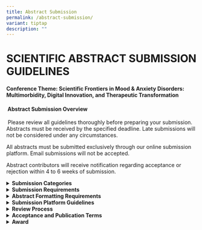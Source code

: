 ```yaml
---
title: Abstract Submission
permalink: /abstract-submission/
variant: tiptap
description: ""
---
```

<h1><strong>SCIENTIFIC ABSTRACT SUBMISSION GUIDELINES<br></strong></h1>
<h4><strong>Conference Theme</strong>: Scientific Frontiers in Mood &amp; Anxiety Disorders: Multimorbidity, Digital Innovation, and Therapeutic Transformation</h4>
<p></p>
<h4><strong>&nbsp;Abstract Submission Overview</strong></h4>
<p>&nbsp;Please review all guidelines thoroughly before preparing your submission.
Abstracts must be received by the specified deadline. Late submissions
will not be considered under any circumstances.&nbsp;</p>
<p>All abstracts must be submitted exclusively through our online submission
platform. Email submissions will not be accepted.&nbsp;</p>
<p>Abstract contributors will receive notification regarding acceptance or
rejection within 4 to 6 weeks of submission.</p>
<p></p>
<div data-type="detailGroup" class="isomer-accordion isomer-accordion-white">
<details class="isomer-details">
<summary><strong>Submission Categories</strong>
</summary>
<div data-type="detailsContent" class="isomer-details-content">
<p><strong>Abstracts may be submitted under one of the following nine conference tracks:</strong>
</p>
<p></p>
<ul data-tight="true" class="tight">
<li>
<p>Transdiagnostic Mental Health &amp; Multi-morbidity of Mood and Anxiety
Disorders</p>
</li>
<li>
<p>Neurobiological Advances in Mood and Anxiety Disorders</p>
</li>
<li>
<p>Novel Development &amp; Pharmacological / Neuromodulation Therapies</p>
</li>
<li>
<p>Socio-Cultural Dimensions and Trauma-informed Care</p>
</li>
<li>
<p>Advances in Psychosocial Interventions</p>
</li>
<li>
<p>Digital Mental Health &amp; Artificial Intelligence</p>
</li>
<li>
<p>Integrating Digital Tools with Traditional Care</p>
</li>
<li>
<p>Upstream Solutions: Prevention &amp; Digital Innovation</p>
</li>
<li>
<p>Regulating Digital Therapeutics: Balancing Innovation and Safety</p>
</li>
</ul>
<p>&nbsp;<strong><u>Important:</u></strong>
</p>
<p>Select the most appropriate track to ensure proper evaluation. Abstract
content must align with the chosen track. The Programme Committee reserves
the right to reassign abstracts to more suitable tracks if necessary.</p>
<p>&nbsp;</p>
</div>
</details>
<details class="isomer-details">
<summary><strong>Submission Requirements</strong>
</summary>
<div data-type="detailsContent" class="isomer-details-content">
<p><strong><u>Presentation Format</u></strong>
</p>
<p>Abstracts will be considered for Poster and Oral presentation. The Scientific
Programme Committee will make final determinations regarding acceptance
for Poster and selection for Oral presentation, considering the content
and author preferences where possible.</p>
<p>&nbsp;<strong><u>Language and Quality Standards</u></strong>
</p>
<p>All submissions must be prepared and presented in clear, professional
English with proper grammar and spelling suitable for academic publication.
Authors are strongly encouraged to have their abstracts reviewed by native
English speakers, institutional writing centres, or professional editors
before submission. Abstracts will be published <em>exactly as submitted</em>.
No editorial corrections will be made. <em>Modifications are not permitted after the submission deadline</em>.</p>
<p><strong>&nbsp;<u>Ethical and Scientific Standards</u></strong>
</p>
<ul data-tight="true" class="tight">
<li>
<p>Research described must have appropriate ethical approval according to
local institutional and regulatory requirements</p>
</li>
<li>
<p>Abstracts must present original work not previously published or presented
at other conferences prior to this Congress</p>
</li>
<li>
<p>Patient identifiers, hospital identification numbers, or other personal
information must not be included</p>
</li>
<li>
<p>Commercial product names or brand names are prohibited; use generic drug
names only</p>
</li>
<li>
<p>Scientific agent or molecule references must follow standard academic
publication guidelines</p>
</li>
<li>
<p>Content must be balanced and free from commercial promotional material</p>
</li>
</ul>
<p>&nbsp;<strong><u>Conflict of Interest Declaration</u></strong>
</p>
<p>To maintain educational integrity free from commercial influence, the
submitting author must declare any potential conflicts of interest for
all listed authors during the submission process.</p>
<p>&nbsp;<strong><u>Submission Limits</u></strong>
</p>
<p>Each individual may submit a maximum of 3 abstracts as presenting author.
While organisers will attempt to prevent scheduling conflicts, if conflicts
arise, a listed co-author must assume presentation responsibilities.</p>
</div>
</details>
<details class="isomer-details">
<summary><strong>Abstract Formatting Requirements</strong>
</summary>
<div data-type="detailsContent" class="isomer-details-content">
<p><strong><u>Length and Structure</u></strong>
</p>
<p>Maximum length: 250 words (from introduction to conclusions). If the length
exceeds the word limit, the Scientific Programme Committee reserves the
right to reject the submission.</p>
<p>&nbsp;</p>
<p><strong><u>Required Structure:</u></strong>
</p>
<p>·&nbsp;&nbsp;&nbsp;&nbsp;&nbsp;&nbsp; Title (clearly indicating the nature
of the research)</p>
<p>·&nbsp;&nbsp;&nbsp;&nbsp;&nbsp;&nbsp; Introduction</p>
<p>·&nbsp;&nbsp;&nbsp;&nbsp;&nbsp;&nbsp; Objectives</p>
<p>·&nbsp;&nbsp;&nbsp;&nbsp;&nbsp;&nbsp; Methods</p>
<p>·&nbsp;&nbsp;&nbsp;&nbsp;&nbsp;&nbsp; Results</p>
<p>·&nbsp;&nbsp;&nbsp;&nbsp;&nbsp;&nbsp; Conclusions</p>
<p>&nbsp;</p>
<p><strong><u>References and Citations</u></strong>
</p>
<p>All citations must be referenced within the abstract text. Unreferenced
elements will be removed before publication. Essential references should
follow this format: (Smith et al. J Mood Disord 2024; 15: 123-130).</p>
</div>
</details>
<details class="isomer-details">
<summary><strong>Submission Platform Guidelines</strong>
</summary>
<div data-type="detailsContent" class="isomer-details-content">
<ul data-tight="true" class="tight">
<li>
<p>Abstracts can be submitted through this link: <a href="https://form.gov.sg/68f7160117694275a646dd0f" rel="noopener noreferrer nofollow" target="_blank">BICOMH Abstract Submission</a> (
<a rel="noopener noreferrer nofollow" target="_blank">https://form.gov.sg/68f7160117694275a646dd0f</a>)</p>
</li>
<li>
<p>Please submit in MS Word document file.</p>
</li>
</ul>
</div>
</details>
<details class="isomer-details">
<summary><strong>Review Process</strong>
</summary>
<div data-type="detailsContent" class="isomer-details-content">
<p>Abstracts undergo evaluation by the Scientific Programme Committee, Organising
Committee, and expert reviewer panel. Scheduling information will be provided
following acceptance notification.</p>
</div>
</details>
<details class="isomer-details">
<summary><strong>Acceptance and Publication Terms</strong>
</summary>
<div data-type="detailsContent" class="isomer-details-content">
<ul data-tight="true" class="tight">
<li>
<p>Only abstracts from authors who confirm presentation and complete registration
by 31 May 2026 will be scheduled and included in the Congress Abstract
e-Supplement</p>
</li>
<li>
<p>Presenters will receive detailed confirmation and registration instructions
via email</p>
</li>
<li>
<p>The same user account must be used for both abstract submission and registration
to ensure proper linking</p>
</li>
<li>
<p>Abstract submission constitutes author consent for publication in the
Congress Abstract e-Supplement, website, programmes, and promotional materials</p>
</li>
<li>
<p>Selected oral presentation authors may be required to grant recording
rights for educational purposes</p>
</li>
<li>
<p>Non-compliant abstracts will be rejected</p>
</li>
<li>
<p>The Scientific Programme Committee retains final authority over all acceptance
decisions</p>
</li>
</ul>
<p>&nbsp;</p>
<p><strong>Declaration:</strong> Submission requires reading and accepting
the complete terms and conditions via the online submission form.</p>
</div>
</details>
<details class="isomer-details">
<summary><strong>Award</strong>
</summary>
<div data-type="detailsContent" class="isomer-details-content">
<p>All abstract submission will be considered for <strong>Outstanding Abstract Awards</strong>.</p>
<p>&nbsp;<strong>Abstract Evaluation Criteria</strong>
</p>
<p>&nbsp;To assist authors in preparing high-quality submissions, abstracts
will be evaluated according to the following criteria:</p>
<ul data-tight="true" class="tight">
<li>
<p><strong>&nbsp;Relevance and Significance</strong>
</p>
<p>The research topic must demonstrate clear relevance to the conference
theme "Scientific Frontiers in Mood &amp; Anxiety Disorders: Multimorbidity,
Digital Innovation, and Therapeutic Transformation" and hold substantial
importance for conference attendees and the broader scientific community
working in mood and anxiety disorders.</p>
</li>
<li>
<p>&nbsp;<strong>Research Focus and Objectives</strong>
</p>
<p>Aims and research questions should be clearly articulated, appropriately
focused, and directly relevant to the chosen conference track. Objectives
must be sufficiently specific and achievable within the scope of the presented
work, avoiding overly broad or unfocused research questions.</p>
</li>
<li>
<p><strong>Methodological Rigour</strong>
</p>
<p>The methodology must be appropriate for addressing the stated research
objectives, scientifically sound, and clearly justified. Authors should
provide sufficient detail regarding their approach, including analytical
methods, to allow proper evaluation of the research design's validity and
reliability.</p>
</li>
</ul>
<p>&nbsp;</p>
<ul data-tight="true" class="tight">
<li>
<p><strong>Results and Data Interpretation</strong>
</p>
<p>Findings must align with the stated aims, be presented accurately, and
demonstrate valid interpretation of the data. Results should be clearly
communicated with appropriate statistical analysis where applicable, ensuring
conclusions are supported by the evidence presented.</p>
</li>
<li>
<p><strong>Scientific Conclusions</strong>
</p>
<p>Conclusions must logically follow from the presented results and directly
address the original research objectives. Authors should avoid overstating
findings or drawing conclusions that extend beyond what the data supports.</p>
</li>
<li>
<p><strong>Communication Quality</strong>
</p>
<p>Abstracts must demonstrate scientific rigour through clear, grammatically
correct writing that effectively communicates complex ideas. The structure
should facilitate understanding whilst maintaining appropriate academic
standards throughout.</p>
</li>
<li>
<p><strong>Innovation and Impact</strong>
</p>
<p>Evaluation considers the novelty of the research approach, innovative
methodologies, generation of new insights, and potential impact on clinical
practice, policy development, or advancement of scientific knowledge within
mood and anxiety disorder research.</p>
</li>
<li>
<p><strong>Appropriateness for Academic Presentation</strong>
</p>
<p>The research topic and findings must be suitable for presentation at an
academic conference, free from content that could raise ethical concerns,
political sensitivities, or potential harm to participants or the broader
community. Work involving sensitive populations or controversial topics
must demonstrate appropriate ethical oversight and responsible presentation
of findings.</p>
</li>
</ul>
<p><strong>&nbsp;</strong>
</p>
<p><strong>Note:</strong> The Scientific Programme Committee reserves the
right to request additional information or clarification regarding any
aspect of submitted abstracts during the review process.</p>
</div>
</details>
</div>
<p></p>